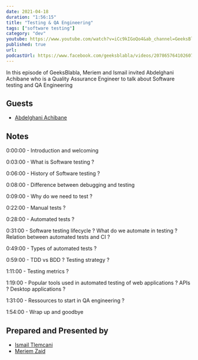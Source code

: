 ```yaml
---
date: 2021-04-18
duration: "1:56:15"
title: "Testing & QA Engineering"
tags: ["software testing"]
category: "dev"
youtube: https://www.youtube.com/watch?v=iCc9kIGoQo4&ab_channel=GeeksBlaBla
published: true
url:
podcastUrl: https://www.facebook.com/geeksblabla/videos/207865764102607
---
```


In this episode of GeeksBlabla, Meriem and Ismail invited Abdelghani Achibane who is a Quality Assurance Engineer to talk about Software testing and QA Engineering

## Guests

- [Abdelghani Achibane](https://www.linkedin.com/in/abdelghani-achibane-53a915b7/)

## Notes

0:00:00 - Introduction and welcoming

0:03:00 - What is Software testing ?

0:06:00 - History of Software testing ?

0:08:00 - Difference between debugging and testing

0:09:00 - Why do we need to test ?

0:22:00 - Manual tests ?

0:28:00 - Automated tests ?

0:31:00 - Software testing lifecycle ? What do we automate in testing ? Relation between automated tests and CI ?

0:49:00 - Types of automated tests ?

0:59:00 - TDD vs BDD ? Testing strategy ?

1:11:00 - Testing metrics ?

1:19:00 - Popular tools used in automated testing of web applications ? APIs ? Desktop applications ?

1:31:00 - Ressources to start in QA engineering ?

1:54:00 - Wrap up and goodbye

## Prepared and Presented by

- [Ismail Tlemcani](https://www.linkedin.com/in/ismailtlemcani/)
- [Meriem Zaid](https://www.linkedin.com/in/meriem-zaid-652852187/)
